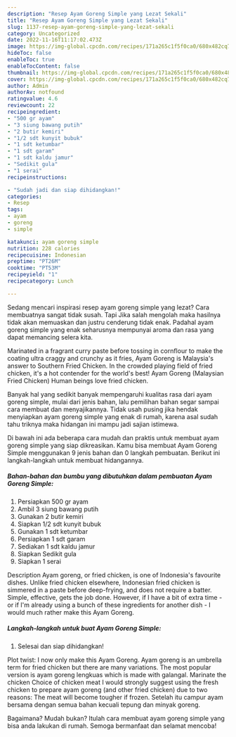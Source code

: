 ```yaml
---
description: "Resep Ayam Goreng Simple yang Lezat Sekali"
title: "Resep Ayam Goreng Simple yang Lezat Sekali"
slug: 1137-resep-ayam-goreng-simple-yang-lezat-sekali
category: Uncategorized
date: 2022-11-16T11:17:02.473Z
image: https://img-global.cpcdn.com/recipes/171a265c1f5f0ca0/680x482cq70/ayam-goreng-simple-foto-resep-utama.jpg
hideToc: false
enableToc: true
enableTocContent: false
thumbnail: https://img-global.cpcdn.com/recipes/171a265c1f5f0ca0/680x482cq70/ayam-goreng-simple-foto-resep-utama.jpg
cover: https://img-global.cpcdn.com/recipes/171a265c1f5f0ca0/680x482cq70/ayam-goreng-simple-foto-resep-utama.jpg
author: Admin
authorAv: notfound
ratingvalue: 4.6
reviewcount: 22
recipeingredient:
- "500 gr ayam"
- "3 siung bawang putih"
- "2 butir kemiri"
- "1/2 sdt kunyit bubuk"
- "1 sdt ketumbar"
- "1 sdt garam"
- "1 sdt kaldu jamur"
- "Sedikit gula"
- "1 serai"
recipeinstructions:

- "Sudah jadi dan siap dihidangkan!"
categories:
- Resep
tags:
- ayam
- goreng
- simple

katakunci: ayam goreng simple 
nutrition: 228 calories
recipecuisine: Indonesian
preptime: "PT26M"
cooktime: "PT53M"
recipeyield: "1"
recipecategory: Lunch

---
```



Sedang mencari inspirasi resep ayam goreng simple yang lezat? Cara membuatnya sangat tidak susah. Tapi Jika salah mengolah maka hasilnya tidak akan memuaskan dan justru cenderung tidak enak. Padahal ayam goreng simple yang enak seharusnya mempunyai aroma dan rasa yang dapat memancing selera kita.


Marinated in a fragrant curry paste before tossing in cornflour to make the coating ultra craggy and crunchy as it fries, Ayam Goreng is Malaysia&#39;s answer to Southern Fried Chicken. In the crowded playing field of fried chicken, it&#39;s a hot contender for the world&#39;s best! Ayam Goreng (Malaysian Fried Chicken) Human beings love fried chicken.

Banyak hal yang sedikit banyak mempengaruhi kualitas rasa dari ayam goreng simple, mulai dari jenis bahan, lalu pemilihan bahan segar sampai cara membuat dan menyajikannya. Tidak usah pusing jika hendak menyiapkan ayam goreng simple yang enak di rumah, karena asal sudah tahu triknya maka hidangan ini mampu jadi sajian istimewa.


Di bawah ini ada beberapa cara mudah dan praktis untuk membuat ayam goreng simple yang siap dikreasikan. Kamu bisa membuat Ayam Goreng Simple menggunakan 9 jenis bahan dan 0 langkah pembuatan. Berikut ini langkah-langkah untuk membuat hidangannya.

<!--inarticleads1-->

##### Bahan-bahan dan bumbu yang dibutuhkan dalam pembuatan Ayam Goreng Simple:

1. Persiapkan 500 gr ayam
1. Ambil 3 siung bawang putih
1. Gunakan 2 butir kemiri
1. Siapkan 1/2 sdt kunyit bubuk
1. Gunakan 1 sdt ketumbar
1. Persiapkan 1 sdt garam
1. Sediakan 1 sdt kaldu jamur
1. Siapkan Sedikit gula
1. Siapkan 1 serai


Description Ayam goreng, or fried chicken, is one of Indonesia&#39;s favourite dishes. Unlike fried chicken elsewhere, Indonesian fried chicken is simmered in a paste before deep-frying, and does not require a batter. Simple, effective, gets the job done. However, if I have a bit of extra time - or if I&#39;m already using a bunch of these ingredients for another dish - I would much rather make this Ayam Goreng. 

<!--inarticleads2-->

##### Langkah-langkah untuk buat Ayam Goreng Simple:


1. Selesai dan siap dihidangkan!

Plot twist: I now only make this Ayam Goreng. Ayam goreng is an umbrella term for fried chicken but there are many variations. The most popular version is ayam goreng lengkuas which is made with galangal. Marinate the chicken Choice of chicken meat I would strongly suggest using the fresh chicken to prepare ayam goreng (and other fried chicken) due to two reasons: The meat will become tougher if frozen. Setelah itu campur ayam bersama dengan semua bahan kecuali tepung dan minyak goreng. 

Bagaimana? Mudah bukan? Itulah cara membuat ayam goreng simple yang bisa anda lakukan di rumah. Semoga bermanfaat dan selamat mencoba!
